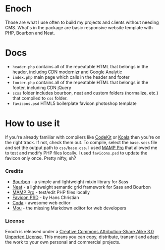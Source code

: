 # Enoch
Those are what I use often to build my projects and clients without needing CMS. What's in the package are basic responsive website template with PHP, Bourbon and Neat.

# Docs
 * `header.php` contains all of the repeatable HTML that belongs in the header, includng CDN modernizr and Google Analytic
 * `index.php` main page which calls in the header and footer
 * `footer.php` contains all of the repeatable HTML that belongs in the footer, including CDN jQuery
 * `scss` folder includes bourbon, neat and custom folders (normalize, etc.) that compiled to `css` folder.
 * `favicons.psd` HTML5 boilerplate favicon photoshop template
 
# How to use it
If you're already familiar with compilers like [CodeKit](http://incident57.com/codekit/) or [Koala](http://koala-app.com/) then you're on the right track. If not, check them out. To compile, select the `base.scss` file and set the output path to `css/base.css`. I used [MAMP Pro](http://www.mamp.info/en/mamp-pro/) that allowed me to test and modify PHP files locally. I used `favicons.psd` to update the favicon only once. Pretty nifty, eh?

### Credits
 * [Bourbon](http://bourbon.io) - a simple and lightweight mixin library for Sass
 * [Neat](http://neat.bourbon.io) - a lightweight semantic grid framework for Sass and Bourbon
 * [MAMP Pro](http://www.mamp.info/en/mamp-pro/) - test/edit PHP files locally
 * [Favicon PSD](http://drublic.de/blog/html5-boilerplate-favicons-psd-template/) - by Hans Christian
 * [Coda](http://panic.com/coda) - awesome web editor
 * [Mou](http://mouapp.com) - the missing Markdown editor for web developers
 
### License
Enoch is released under a [Creative Commons Attribution-Share Alike 3.0 Unported License](http://creativecommons.org/licenses/by-sa/3.0/). This means you can copy, distribute, transmit and adapt the work to your own personal and commercial projects.